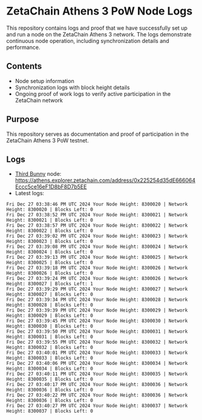 # ZetaChain Athens 3 PoW Node Logs
This repository contains logs and proof that we have successfully set up and run a node on the ZetaChain Athens 3 network. The logs demonstrate continuous node operation, including synchronization details and performance.

## Contents
- Node setup information
- Synchronization logs with block height details
- Ongoing proof of work logs to verify active participation in the ZetaChain network

## Purpose
This repository serves as documentation and proof of participation in the ZetaChain Athens 3 PoW testnet.

## Logs

- [Third Bunny](https://thirdbunny.xyz/) node: https://athens.explorer.zetachain.com/address/0x225254d35dE666064Eccc5ce16eF1D8bF8D7b5EE
- Latest logs:
```
Fri Dec 27 03:38:46 PM UTC 2024 Your Node Height: 8300020 | Network Height: 8300020 | Blocks Left: 0
Fri Dec 27 03:38:52 PM UTC 2024 Your Node Height: 8300021 | Network Height: 8300021 | Blocks Left: 0
Fri Dec 27 03:38:57 PM UTC 2024 Your Node Height: 8300022 | Network Height: 8300022 | Blocks Left: 0
Fri Dec 27 03:39:02 PM UTC 2024 Your Node Height: 8300023 | Network Height: 8300023 | Blocks Left: 0
Fri Dec 27 03:39:08 PM UTC 2024 Your Node Height: 8300024 | Network Height: 8300024 | Blocks Left: 0
Fri Dec 27 03:39:13 PM UTC 2024 Your Node Height: 8300025 | Network Height: 8300025 | Blocks Left: 0
Fri Dec 27 03:39:18 PM UTC 2024 Your Node Height: 8300026 | Network Height: 8300026 | Blocks Left: 0
Fri Dec 27 03:39:24 PM UTC 2024 Your Node Height: 8300026 | Network Height: 8300027 | Blocks Left: 1
Fri Dec 27 03:39:29 PM UTC 2024 Your Node Height: 8300027 | Network Height: 8300027 | Blocks Left: 0
Fri Dec 27 03:39:34 PM UTC 2024 Your Node Height: 8300028 | Network Height: 8300028 | Blocks Left: 0
Fri Dec 27 03:39:39 PM UTC 2024 Your Node Height: 8300029 | Network Height: 8300029 | Blocks Left: 0
Fri Dec 27 03:39:45 PM UTC 2024 Your Node Height: 8300030 | Network Height: 8300030 | Blocks Left: 0
Fri Dec 27 03:39:50 PM UTC 2024 Your Node Height: 8300031 | Network Height: 8300031 | Blocks Left: 0
Fri Dec 27 03:39:55 PM UTC 2024 Your Node Height: 8300032 | Network Height: 8300032 | Blocks Left: 0
Fri Dec 27 03:40:01 PM UTC 2024 Your Node Height: 8300033 | Network Height: 8300033 | Blocks Left: 0
Fri Dec 27 03:40:06 PM UTC 2024 Your Node Height: 8300034 | Network Height: 8300034 | Blocks Left: 0
Fri Dec 27 03:40:11 PM UTC 2024 Your Node Height: 8300035 | Network Height: 8300035 | Blocks Left: 0
Fri Dec 27 03:40:17 PM UTC 2024 Your Node Height: 8300036 | Network Height: 8300036 | Blocks Left: 0
Fri Dec 27 03:40:22 PM UTC 2024 Your Node Height: 8300036 | Network Height: 8300036 | Blocks Left: 0
Fri Dec 27 03:40:27 PM UTC 2024 Your Node Height: 8300037 | Network Height: 8300037 | Blocks Left: 0
```

